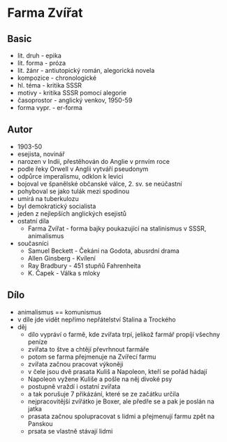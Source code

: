 # Farma Zvířat

## Basic

- lit. druh - epika
- lit. forma - próza
- lit. žánr - antiutopický román, alegorická novela
- kompozice - chronologické
- hl. téma - kritika SSSR
- motivy - kritika SSSR pomocí alegorie
- časoprostor - anglický venkov, 1950-59
- forma vypr. - er-forma

## Autor 

- 1903-50
- esejista, novinář
- narozen v Indii, přestěhován do Anglie v prnvím roce
- podle řeky Orwell v Anglii vytváří pseudonym
- odpůrce imperalismu, odklon k levici
- bojoval ve španělské občanské válce, 2. sv. se neúčastní
- pohyboval se jako tulák mezi spodinou
- umírá na tuberkulozu
- byl demokratický socialista
- jeden z nejlepších anglických esejistů
- ostatní díla
    - Farma Zvířat - forma bajky poukazující na stalinismus v SSSR, animalismus
- současníci
    - Samuel Beckett - Čekání na Godota, abusrdní drama
    - Allen Ginsberg - Kvílení
    - Ray Bradbury - 451 stupňů Fahrenheita
    - K. Čapek - Válka s mloky


## Dílo

- animalismus == komunismus
- v díle jde vidět nepřímo nepřátelství Stalina a Trockého
- děj
    - dílo vypráví o farmě, kde zvířata trpí, jelikož farmář propíjí všechny peníze
    - zvířata to štve a chtějí převrhnout farmáře
    - potom se farma přejmenuje na Zvířecí farmu
    - zvířata začnou pracovat výkoněji
    - v čele jsou dvě prasata Kuliš a Napoleon, kteří se pořád hádají
    - Napoleon vyžene Kuliše a pošle na něj divoké psy
    - postupně vraždí i ostatní zvířata
    - a tak porušuje 7 přikázání, které se ze začátku určila
    - nejpracovitější zvířátko je Boxer, ale předře se a pak je poslán na jatka
    - prasata začnou spolupracovat s lidmi a přejmenují farmu zpět na Panskou
    - prsata se vlastně stávají lidmi